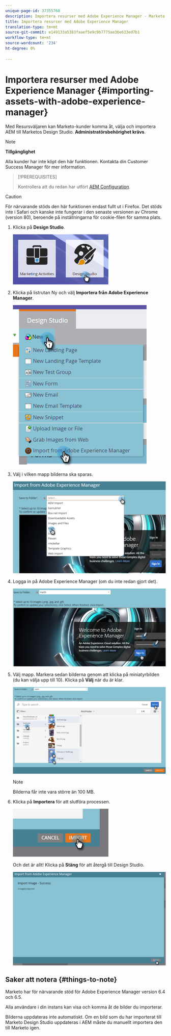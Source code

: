 ```yaml
---
unique-page-id: 37355768
description: Importera resurser med Adobe Experience Manager - Marketo Docs - Produktdokumentation
title: Importera resurser med Adobe Experience Manager
translation-type: tm+mt
source-git-commit: e149133a5383faaef5e9c9b7775ae36e633ed7b1
workflow-type: tm+mt
source-wordcount: '234'
ht-degree: 0%

---
```



# Importera resurser med Adobe Experience Manager {#importing-assets-with-adobe-experience-manager}

Med Resursväljaren kan Marketo-kunder komma åt, välja och importera AEM till Marketos Design Studio. **Administratörsbehörighet krävs**.

>[!NOTE]
>
>**Tillgänglighet**
>
>Alla kunder har inte köpt den här funktionen. Kontakta din Customer Success Manager för mer information.

>[!PREREQUISITES]
>
>Kontrollera att du redan har utfört [AEM Configuration](https://docs.marketo.com/x/FwPLAQ).

>[!CAUTION]
>
>För närvarande stöds den här funktionen endast fullt ut i Firefox. Det stöds inte i Safari och kanske inte fungerar i den senaste versionen av Chrome (version 80), beroende på inställningarna för cookie-filen för samma plats.

1. Klicka på **Design Studio**.

   ![](assets/one-1.png)

1. Klicka på listrutan Ny och välj **Importera från Adobe Experience Manager**.

   ![](assets/two-1.png)

1. Välj i vilken mapp bilderna ska sparas.

   ![](assets/three-1.png)

1. Logga in på Adobe Experience Manager (om du inte redan gjort det).

   ![](assets/four-1.png)

1. Välj mapp. Markera sedan bilderna genom att klicka på miniatyrbilden (du kan välja upp till 10). Klicka på **Välj** när du är klar.

   ![](assets/five.png)

   >[!NOTE]
   >
   >Bilderna får inte vara större än 100 MB.

1. Klicka på **Importera** för att slutföra processen.

   ![](assets/six-1.png)

   Och det är allt! Klicka på **Stäng** för att återgå till Design Studio.

   ![](assets/seven-1.png)

## Saker att notera {#things-to-note}

Marketo har för närvarande stöd för Adobe Experience Manager version 6.4 och 6.5.

Alla användare i din instans kan visa och komma åt de bilder du importerar.

Bilderna uppdateras inte automatiskt. Om en bild som du har importerat till Marketo Design Studio uppdateras i AEM måste du manuellt importera den till Marketo igen.
